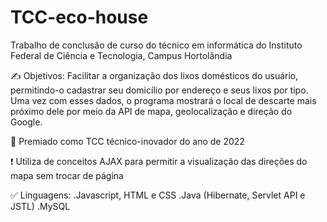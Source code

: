 # TCC-eco-house
Trabalho de conclusão de curso do técnico em informática do Instituto Federal de Ciência e Tecnologia, Campus Hortolândia

✍️ Objetivos: Facilitar a organização dos lixos domésticos do usuário, permitindo-o cadastrar seu domicílio por endereço e seus lixos por tipo. Uma vez com esses dados, o programa mostrará o local de descarte mais próximo dele por meio da API de mapa, geolocalização e direção do Google.  

🌟 Premiado como TCC técnico-inovador do ano de 2022 

❗ Utiliza de conceitos AJAX para permitir a visualização das direções do mapa sem trocar de página

✅ Linguagens: 
.Javascript, HTML e CSS
.Java (Hibernate, Servlet API e JSTL)
.MySQL

